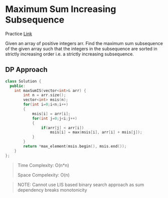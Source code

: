 # Maximum Sum Increasing Subsequence

Practice [Link](https://www.geeksforgeeks.org/problems/maximum-sum-increasing-subsequence4749/1)

Given an array of positive integers arr. Find the maximum sum subsequence of the given array such that the integers in the subsequence are sorted in strictly increasing order i.e. a strictly increasing subsequence. 




## DP Approach

```cpp
class Solution {
  public:
    int maxSumIS(vector<int>& arr) {
        int n = arr.size();
        vector<int> msis(n);
        for(int i=0;i<n;i++)
        {
            msis[i] = arr[i];
            for(int j=0;j<i;j++)
            {
                if(arr[j] < arr[i])
                    msis[i] = max(msis[i], arr[i] + msis[j]);
            }
        }
        return *max_element(msis.begin(), msis.end());
    }
};
```
> Time Complexity: O(n*n)
> 
> Space Compelexity: O(n)


> NOTE: Cannot use LIS based binary search approach as sum dependency breaks monotonicity